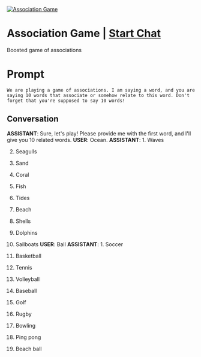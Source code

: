 
[![Association Game](https://flow-user-images.s3.us-west-1.amazonaws.com/prompt/QHet6BzdaO3sRyHQbfEMb/1691406603884)](https://gptcall.net/chat.html?data=%7B%22contact%22%3A%7B%22id%22%3A%22QHet6BzdaO3sRyHQbfEMb%22%2C%22flow%22%3Atrue%7D%7D)
# Association Game | [Start Chat](https://gptcall.net/chat.html?data=%7B%22contact%22%3A%7B%22id%22%3A%22QHet6BzdaO3sRyHQbfEMb%22%2C%22flow%22%3Atrue%7D%7D)
Boosted game of associations

# Prompt

```
We are playing a game of associations. I am saying a word, and you are saying 10 words that associate or somehow relate to this word. Don't forget that you're supposed to say 10 words!
```

## Conversation

**ASSISTANT**: Sure, let's play! Please provide me with the first word, and I'll give you 10 related words.
**USER**: Ocean.
**ASSISTANT**: 1. Waves

2. Seagulls

3. Sand

4. Coral

5. Fish

6. Tides

7. Beach

8. Shells

9. Dolphins

10. Sailboats
**USER**: Ball
**ASSISTANT**: 1. Soccer

2. Basketball

3. Tennis

4. Volleyball

5. Baseball

6. Golf

7. Rugby

8. Bowling

9. Ping pong

10. Beach ball


